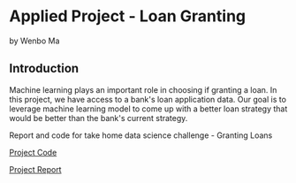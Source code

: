 # Applied Project - Loan Granting
by Wenbo Ma

## Introduction
Machine learning plays an important role in choosing if granting a loan. In this project, we have access to a bank's loan application data. Our goal is to leverage machine learning model to come up with a better loan strategy that would be better than the bank's current strategy.

Report and code for take home data science challenge - Granting Loans

[Project Code](https://github.com/wenbo5565/AppliedProject_GrantingLoan/blob/master/GrantingLoan%20core.py)

[Project Report](https://github.com/wenbo5565/AppliedProject_GrantingLoan/blob/master/Project_Report__Loan_Granting.pdf)
